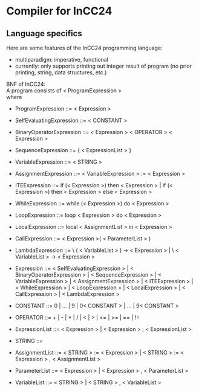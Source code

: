 # Compiler for InCC24

## Language specifics

Here are some features of the InCC24 programming language:

- multiparadigm: imperative, functional
- currently: only supports printing out integer result of program (no prior printing, string, data structures, etc.)

BNF of InCC24: <br/>
A program consists of \< ProgramExpression \> <br/>
where

- ProgramExpression ::= \< Expression \>
- SelfEvaluatingExpression ::= \< CONSTANT \>
- BinaryOperatorExpression ::= \< Expression \> \< OPERATOR \> \< Expression \>
- SequenceExpression ::= { \< ExpressionList \> }
- VariableExpression ::= \< STRING \>
- AssignmentExpression ::= \< VariableExpression \> := \< Expression \>
- ITEExpression ::= if (\< Expression \>) then \< Expression \> | if (\< Expression \>) then \< Expression \> else \< Expression \>
- WhileExpression ::= while (\< Expression \>) do \< Expression \>
- LoopExpression ::= loop \< Expression \> do \< Expression \>
- LocalExpression ::= local \< AssignmentList \> in \< Expression \>
- CallExpression ::= \< Expression \>( \< ParameterList \> )
- LambdaExpression ::= \\ ( \< VariableList \> ) -> \< Expression \>
		| \\ \< VariableList \> -> \< Expression \>
- Expression ::= \< SelfEvaluatingExpression \>
	       | \< BinaryOperatorExpression \>
	       | \< SequenceExpression \>
	       | \< VariableExpression \>
	       | \< AssignmentExpression \>
	       | \< ITEExpression \>
	       | \< WhileExpression \>
	       | \< LoopExpression \>
	       | \< LocalExpression \>
	       | \< CallExpression \>
	       | \< LambdaExpression \>

	       
- CONSTANT ::= 0 | ... | 9 | 0\< CONSTANT \> | ... | 9\< CONSTANT \>
- OPERATOR ::= + | - | * | / | \< | \> | <= | >= | == | !=
- ExpressionList ::= \< Expression \> | \< Expression \> ; \< ExpressionList \>
- STRING ::= 
- AssignmentList ::= \< STRING \> := \< Expression \> | \< STRING \> := \< Expression \> , \< AssignmentList \>
- ParameterList ::= \< Expression \> | \< Expression \> , \< ParameterList \>
- VariableList ::= \< STRING \> | \< STRING \> , \< VariableList \>

